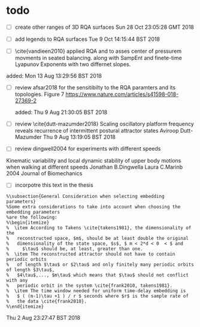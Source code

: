 

# todo



* [ ] create other ranges of 3D RQA surfaces
Sun 28 Oct 23:05:28 GMT 2018




* [ ] add legends to RQA surfaces
	Tue  9 Oct 14:15:44 BST 2018



* [ ] \cite{vandieen2010}
applied RQA and
to asses center of pressurem movments in seated balancing.
along with SampEnt
and finete-time Lyapunov Exponents with two differnet slopes.

added: Mon 13 Aug 13:29:56 BST 2018


* [ ] review afsar2018 
	for the sensitibilty to the RQA paramters 
	and its topologies. Figure 7
	https://www.nature.com/articles/s41598-018-27369-2

	added: Thu  9 Aug 21:30:05 BST 2018




* [  ] review \cite{dutt-mazumder2018}
Scaling oscillatory platform frequency reveals recurrence of intermittent postural attractor states
Aviroop Dutt-Mazumder
Thu  9 Aug 13:19:05 BST 2018




* [ ] review dingwell2004 for experiments with different speeds

Kinematic variability and local dynamic stability of upper body motions when walking at different speeds
Jonathan B.Dingwella
Laura C.Marinb
2004
Journal of Biomechanics





* [ ] incorpotre this text in the thesis 
```
%\subsection{General Consideration when selecting embedding parameters}
%Some extra considerations to take into account when choosing the embedding parameters
%are the following:
%\begin{itemize}
%  \item According to Takens \cite{takens1981}, the dimensionality of the 
%	reconstructed space, $m$, should be at least double the original 
%	dimensionality of the state space, $s$, $ m < 2*d < 0  < $ and
%	  $\tau$ should be, at least, greater than one.
%  \item The reconstructed attractor should not have to contain periodic orbits
%	of length $\tau$ or $2\tau$ and only finitely many periodic orbits of length $3\tau$,
%	$4\tau$,..., $m\tau$ which means that $\tau$ should not conflict with any
%	periodic orbit in the system \cite{frank2010, takens1981}.
%  \item The time window needed for uniform time-delay embedding is 
%	$ ( (m-1)\tau +1 ) / r $ seconds where $r$ is the sample rate of 
%	the data \cite{frank2010}.
%\end{itemize}
```


Thu  2 Aug 23:27:47 BST 2018


